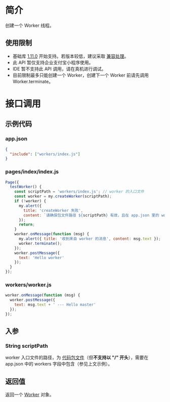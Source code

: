 # 简介

创建一个 Worker 线程。

## 使用限制

- 基础库 [1.11.0](https://opendocs.alipay.com/mini/framework/lib) 开始支持。若版本较低，建议采取 [兼容处理](https://opendocs.alipay.com/mini/framework/compatibility)。
- 此 API 暂仅支持企业支付宝小程序使用。
- IDE 暂不支持此 API 调用，请在真机进行调试。
- 目前限制最多只能创建一个 Worker，创建下一个 Worker 前请先调用 Worker.terminate。

# 接口调用

## 示例代码

### app.json
```json
{
  "include": ["workers/index.js"]
}
```

### pages/index/index.js
```javascript
Page({
  testWorker() {
    const scriptPath = 'workers/index.js'; // worker 的入口文件
    const worker = my.createWorker(scriptPath);
    if (!worker) {
      my.alert({
        title: 'createWorker 失败',
        content: `请确保包文件路径 ${scriptPath} 有效，且在 app.json 里的 workers 数组中包含`
      });
      return;
    }
    worker.onMessage(function (msg) {
      my.alert({ title: '收到来自 worker 的消息', content: msg.text });
      worker.terminate();
    });
    worker.postMessage({
      text: 'Hello worker'
    });
  }
});
```

### workers/worker.js
```javascript
worker.onMessage(function (msg) {
  worker.postMessage({
    text: msg.text + ' --- Hello master'
  });
});
```

## 入参

### String scriptPath

worker 入口文件的路径，为 [代码包文件](https://opendocs.alipay.com/mini/03dt4s#%E8%AE%BF%E9%97%AE%E4%BB%A3%E7%A0%81%E5%8C%85%E6%96%87%E4%BB%B6)（但**不支持以 "/" 开头**），需要在 app.json 中的 workers 字段中包含（参见上文示例）。

## 返回值

返回一个 [Worker](https://opendocs.alipay.com/mini/api/worker) 对象。
